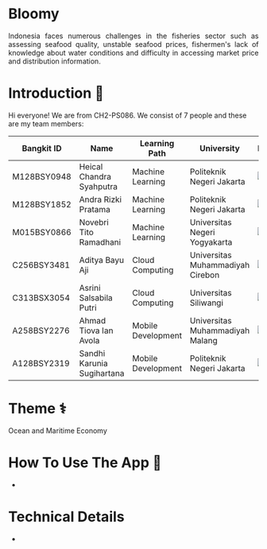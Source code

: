 # Bloomy

<p align="justify">Indonesia faces numerous challenges in the fisheries sector such as assessing seafood quality, unstable seafood prices, fishermen's lack of knowledge about water conditions and difficulty in accessing market price and distribution information.</p>

# Introduction 👋

Hi everyone! We are from CH2-PS086. We consist of 7 people and these are my team members:

| Bangkit ID | Name | Learning Path | University |LinkedIn |
| ---      | ---       | ---       | ---       | ---       |
| M128BSY0948 | Heical Chandra Syahputra | Machine Learning | Politeknik Negeri Jakarta | [![text](https://img.shields.io/badge/LinkedIn-0077B5?style=for-the-badge&logo=linkedin&logoColor=white)](https://www.linkedin.com/in/heical-chandra/) |
| M128BSY1852 | Andra Rizki Pratama | Machine Learning | Politeknik Negeri Jakarta | [![text](https://img.shields.io/badge/LinkedIn-0077B5?style=for-the-badge&logo=linkedin&logoColor=white)](https://www.linkedin.com/in/andra-rizki-pratama/) |
| M015BSY0866 | Novebri Tito Ramadhani | Machine Learning | Universitas Negeri Yogyakarta | [![text](https://img.shields.io/badge/LinkedIn-0077B5?style=for-the-badge&logo=linkedin&logoColor=white)](https://www.linkedin.com/in/novebri-tito-ramadhani/) |
| C256BSY3481 | Aditya Bayu Aji | Cloud Computing | Universitas Muhammadiyah Cirebon | [![text](https://img.shields.io/badge/LinkedIn-0077B5?style=for-the-badge&logo=linkedin&logoColor=white)](https://www.linkedin.com/in/iniadittt/) |
| C313BSX3054 | Asrini Salsabila Putri | Cloud Computing | Universitas Siliwangi | [![text](https://img.shields.io/badge/LinkedIn-0077B5?style=for-the-badge&logo=linkedin&logoColor=white)](https://www.linkedin.com/in/asrinisalsabilaputri/) |
| A258BSY2276 | Ahmad Tiova Ian Avola | Mobile Development | Universitas Muhammadiyah Malang | [![text](https://img.shields.io/badge/LinkedIn-0077B5?style=for-the-badge&logo=linkedin&logoColor=white)](https://www.linkedin.com/in/tiova/) |
| A128BSY2319 | Sandhi Karunia Sugihartana | Mobile Development | Politeknik Negeri Jakarta | [![text](https://img.shields.io/badge/LinkedIn-0077B5?style=for-the-badge&logo=linkedin&logoColor=white)](https://www.linkedin.com/in/sandhi-karunia-sugihartana/) |

# Theme ⚕
Ocean and Maritime Economy

# How To Use The App 📱
-

# Technical Details
-

